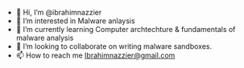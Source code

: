 - 👋 Hi, I’m @ibrahimnazzier
- 👀 I’m interested in Malware anlaysis
- 🌱 I’m currently learning Computer archtechture & fundamentals of malware analysis
- 💞️ I’m looking to collaborate on writing malware sandboxes.
- 📫 How to reach me Ibrahimnazzier@gmail.com

<!---
ibrahimnazzier/ibrahimnazzier is a ✨ special ✨ repository because its `README.md` (this file) appears on your GitHub profile.
You can click the Preview link to take a look at your changes.
--->
